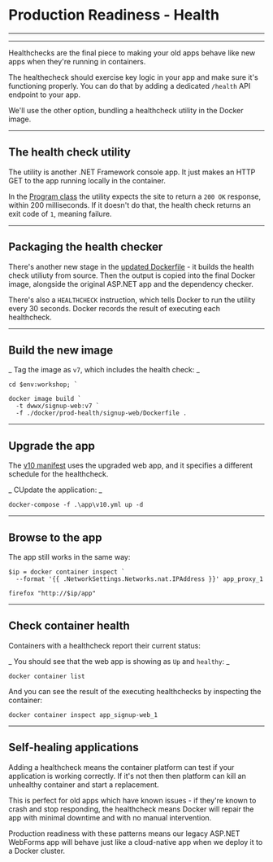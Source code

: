 # Production Readiness - Health

---

<section data-background-image="/img/prod/Slide8.png">

---

Healthchecks are the final piece to making your old apps behave like new apps when they're running in containers.

The healthecheck should exercise key logic in your app and make sure it's functioning properly. You can do that by adding a dedicated `/health` API endpoint to your app.

We'll use the other option, bundling a healthcheck utility in the Docker image.

---

## The health check utility

The utility is another .NET Framework console app. It just makes an HTTP GET to the app running locally in the container.

In the [Program class](./src/Utilities.HealthCheck/Program.cs) the utility expects the site to return a `200 OK` response, within 200 milliseconds. If it doesn't do that, the health check returns an exit code of `1`, meaning failure.

---

## Packaging the health checker

There's another new stage in the [updated Dockerfile](./docker/prod-health/signup-web/Dockerfile) - it builds the health check utiliuty from source. Then the output is copied into the final Docker image, alongside the original ASP.NET app and the dependency checker.

There's also a `HEALTHCHECK` instruction, which tells Docker to run the utility every 30 seconds. Docker records the result of executing each healthcheck.

---

## Build the new image

_ Tag the image as `v7`, which includes the health check: _

```
cd $env:workshop; `

docker image build `
  -t dwwx/signup-web:v7 `
  -f ./docker/prod-health/signup-web/Dockerfile .
```

---

## Upgrade the app

The [v10 manifest](./app/v10.yml) uses the upgraded web app, and it specifies a different schedule for the healthcheck.

_ CUpdate the application: _

```
docker-compose -f .\app\v10.yml up -d
```

---

## Browse to the app

The app still works in the same way:

```
$ip = docker container inspect `
  --format '{{ .NetworkSettings.Networks.nat.IPAddress }}' app_proxy_1

firefox "http://$ip/app"
```

---

## Check container health

Containers with a healthcheck report their current status:

_ You should see that the web app is showing as `Up` and `healthy`: _

```
docker container list
```

And you can see the result of the executing healthchecks by inspecting the container:

```
docker container inspect app_signup-web_1
```

---


## Self-healing applications

Adding a healthcheck means the container platform can test if your application is working correctly. If it's not then then platform can kill an unhealthy container and start a replacement.

This is perfect for old apps which have known issues - if they're known to crash and stop responding, the healthcheck means Docker will repair the app with minimal downtime and with no manual intervention.

Production readiness with these patterns means our legacy ASP.NET WebForms app will behave just like a cloud-native app when we deploy it to a Docker cluster.